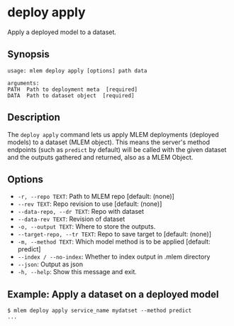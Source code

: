 # deploy apply

Apply a deployed model to a dataset.

## Synopsis

```usage
usage: mlem deploy apply [options] path data

arguments:
PATH  Path to deployment meta  [required]
DATA  Path to dataset object  [required]
```

## Description

The `deploy apply` command lets us apply MLEM deployments (deployed models)
to a dataset (MLEM object). This means the server's method endpoints (such as `predict` by default) will
be called with the given dataset and the outputs gathered and returned, also as a MLEM Object.

## Options

- `-r, --repo TEXT`: Path to MLEM repo [default: (none)]
- `--rev TEXT`: Repo revision to use [default: (none)]
- `--data-repo, --dr TEXT`: Repo with dataset
- `--data-rev TEXT`: Revision of dataset
- `-o, --output TEXT`: Where to store the outputs.
- `--target-repo, --tr TEXT`: Repo to save target to [default: (none)]
- `-m, --method TEXT`: Which model method is to be applied [default: predict]
- `--index / --no-index`: Whether to index output in .mlem directory
- `--json`: Output as json
- `-h, --help`: Show this message and exit.

## Example: Apply a dataset on a deployed model
```mlem
$ mlem deploy apply service_name mydatset --method predict
...
```
